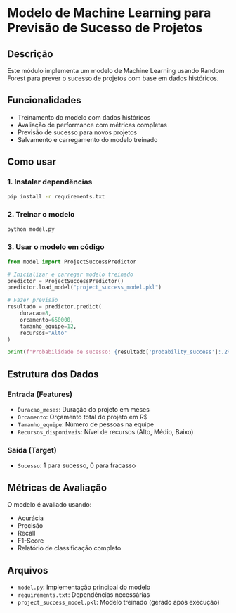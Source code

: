 # Modelo de Machine Learning para Previsão de Sucesso de Projetos

## Descrição

Este módulo implementa um modelo de Machine Learning usando Random Forest para prever o sucesso de projetos com base em dados históricos.

## Funcionalidades

- Treinamento do modelo com dados históricos
- Avaliação de performance com métricas completas
- Previsão de sucesso para novos projetos
- Salvamento e carregamento do modelo treinado

## Como usar

### 1. Instalar dependências

```bash
pip install -r requirements.txt
```

### 2. Treinar o modelo

```bash
python model.py
```

### 3. Usar o modelo em código

```python
from model import ProjectSuccessPredictor

# Inicializar e carregar modelo treinado
predictor = ProjectSuccessPredictor()
predictor.load_model("project_success_model.pkl")

# Fazer previsão
resultado = predictor.predict(
    duracao=8, 
    orcamento=650000, 
    tamanho_equipe=12, 
    recursos="Alto"
)

print(f"Probabilidade de sucesso: {resultado['probability_success']:.2%}")
```

## Estrutura dos Dados

### Entrada (Features)
- `Duracao_meses`: Duração do projeto em meses
- `Orcamento`: Orçamento total do projeto em R$
- `Tamanho_equipe`: Número de pessoas na equipe
- `Recursos_disponiveis`: Nível de recursos (Alto, Médio, Baixo)

### Saída (Target)
- `Sucesso`: 1 para sucesso, 0 para fracasso

## Métricas de Avaliação

O modelo é avaliado usando:
- Acurácia
- Precisão
- Recall
- F1-Score
- Relatório de classificação completo

## Arquivos

- `model.py`: Implementação principal do modelo
- `requirements.txt`: Dependências necessárias
- `project_success_model.pkl`: Modelo treinado (gerado após execução)
